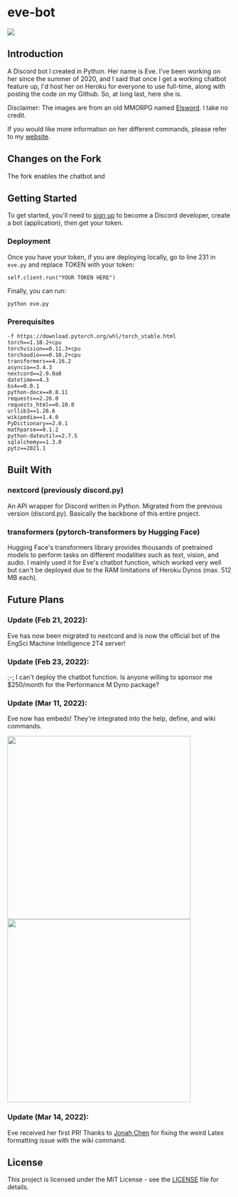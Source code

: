 # eve-bot
<img src="https://i.ytimg.com/vi/o-l269A9I38/maxresdefault.jpg">

## Introduction
A Discord bot I created in Python. Her name is Eve. I've been working on her since the summer of 2020, and I said that once I get a working chatbot feature up, I'd host her on Heroku for everyone to use full-time, along with posting the code on my Github. So, at long last, here she is. 

Disclaimer: The images are from an old MMORPG named <a href="https://elsword.koggames.com/">Elsword</a>. I take no credit.

If you would like more information on her different commands, please refer to my <a href="https://charles-yuan.netlify.app/eve.html">website</a>.

## Changes on the Fork
The fork enables the chatbot and

## Getting Started
To get started, you'll need to <a href="https://discord.com/developers/docs/intro">sign up</a> to become a Discord developer, create a bot (application), then get your token. 

### Deployment
Once you have your token, if you are deploying locally, go to line 231 in ```eve.py``` and replace TOKEN with your token:

```
self.client.run("YOUR TOKEN HERE")
```

Finally, you can run:
```
python eve.py
```

### Prerequisites
```
-f https://download.pytorch.org/whl/torch_stable.html
torch==1.10.2+cpu
torchvision==0.11.3+cpu
torchaudio===0.10.2+cpu
transformers==4.16.2
asyncio==3.4.3
nextcord==2.0.0a8
datetime==4.3
bs4==0.0.1
python-docx==0.8.11
requests==2.26.0
requests_html==0.10.0
urllib3==1.26.6
wikipedia==1.4.0
PyDictionary==2.0.1
mathparse==0.1.2
python-dateutil==2.7.5
sqlalchemy==1.3.0
pytz==2021.1
```

## Built With
### nextcord (previously discord.py)
An API wrapper for Discord written in Python. Migrated from the previous version (discord.py). Basically the backbone of this entire project.

### transformers (pytorch-transformers by Hugging Face)
Hugging Face's transformers library provides thousands of pretrained models to perform tasks on different modalities such as text, vision, and audio. I mainly used it for Eve's chatbot function, which worked very well but can't be deployed due to the RAM limitations of Heroku Dynos (max. 512 MB each). 

## Future Plans
### Update (Feb 21, 2022):
Eve has now been migrated to nextcord and is now the official bot of the EngSci Machine Intelligence 2T4 server!

### Update (Feb 23, 2022):
;-; I can't deploy the chatbot function. Is anyone willing to sponsor me $250/month for the Performance M Dyno package?

### Update (Mar 11, 2022):
Eve now has embeds! They're integrated into the help, define, and wiki commands.

<p float="left">
<img src="https://github.com/Chubbyman2/eve-bot/blob/main/docs/eve_embed_sample_2.PNG" width="412">
<img src="https://github.com/Chubbyman2/eve-bot/blob/main/docs/eve_embed_sample.png" width="412">
</p>

### Update (Mar 14, 2022):
Eve received her first PR! Thanks to <a href="https://github.com/jonah-chen">Jonah Chen</a> for fixing the weird Latex formatting issue with the wiki command. 

## License
This project is licensed under the MIT License - see the <a href="https://github.com/Chubbyman2/eve-bot/blob/main/LICENSE">LICENSE</a> file for details.
